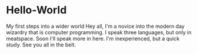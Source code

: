 # Hello-World
My first steps into a wider world
Hey all, I'm a novice into the modern day wizardry that is computer programming. I speak three languages, but only in meatspace. Soon I'll speak more in here. 
I'm inexperienced, but a quick study. See you all in the belt.
